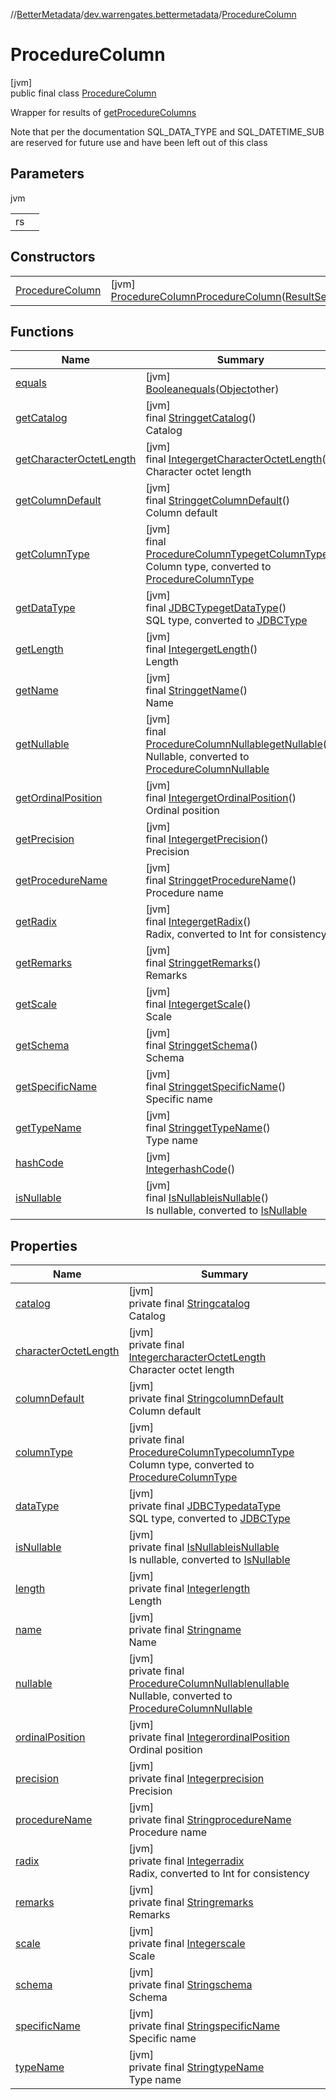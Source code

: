 //[BetterMetadata](../../../index.md)/[dev.warrengates.bettermetadata](../index.md)/[ProcedureColumn](index.md)

# ProcedureColumn

[jvm]\
public final class [ProcedureColumn](index.md)

Wrapper for results of [getProcedureColumns](https://docs.oracle.com/en/java/javase/17/docs/api/java.sql/java/sql/DatabaseMetaData.html#getProcedureColumns(java.lang.String,java.lang.String,java.lang.String,java.lang.String))

Note that per the documentation SQL_DATA_TYPE and SQL_DATETIME_SUB are reserved for future use and have been left out of this class

## Parameters

jvm

| | |
|---|---|
| rs |  |

## Constructors

| | |
|---|---|
| [ProcedureColumn](-procedure-column.md) | [jvm]<br>[ProcedureColumn](index.md)[ProcedureColumn](-procedure-column.md)([ResultSet](https://docs.oracle.com/javase/8/docs/api/java/sql/ResultSet.html)rs) |

## Functions

| Name | Summary |
|---|---|
| [equals](equals.md) | [jvm]<br>[Boolean](https://docs.oracle.com/javase/8/docs/api/java/lang/Boolean.html)[equals](equals.md)([Object](https://docs.oracle.com/javase/8/docs/api/java/lang/Object.html)other) |
| [getCatalog](get-catalog.md) | [jvm]<br>final [String](https://docs.oracle.com/javase/8/docs/api/java/lang/String.html)[getCatalog](get-catalog.md)()<br>Catalog |
| [getCharacterOctetLength](get-character-octet-length.md) | [jvm]<br>final [Integer](https://docs.oracle.com/javase/8/docs/api/java/lang/Integer.html)[getCharacterOctetLength](get-character-octet-length.md)()<br>Character octet length |
| [getColumnDefault](get-column-default.md) | [jvm]<br>final [String](https://docs.oracle.com/javase/8/docs/api/java/lang/String.html)[getColumnDefault](get-column-default.md)()<br>Column default |
| [getColumnType](get-column-type.md) | [jvm]<br>final [ProcedureColumnType](../-procedure-column-type/index.md)[getColumnType](get-column-type.md)()<br>Column type, converted to [ProcedureColumnType](../-procedure-column-type/index.md) |
| [getDataType](get-data-type.md) | [jvm]<br>final [JDBCType](https://docs.oracle.com/javase/8/docs/api/java/sql/JDBCType.html)[getDataType](get-data-type.md)()<br>SQL type, converted to [JDBCType](https://docs.oracle.com/javase/8/docs/api/java/sql/JDBCType.html) |
| [getLength](get-length.md) | [jvm]<br>final [Integer](https://docs.oracle.com/javase/8/docs/api/java/lang/Integer.html)[getLength](get-length.md)()<br>Length |
| [getName](get-name.md) | [jvm]<br>final [String](https://docs.oracle.com/javase/8/docs/api/java/lang/String.html)[getName](get-name.md)()<br>Name |
| [getNullable](get-nullable.md) | [jvm]<br>final [ProcedureColumnNullable](../-procedure-column-nullable/index.md)[getNullable](get-nullable.md)()<br>Nullable, converted to [ProcedureColumnNullable](../-procedure-column-nullable/index.md) |
| [getOrdinalPosition](get-ordinal-position.md) | [jvm]<br>final [Integer](https://docs.oracle.com/javase/8/docs/api/java/lang/Integer.html)[getOrdinalPosition](get-ordinal-position.md)()<br>Ordinal position |
| [getPrecision](get-precision.md) | [jvm]<br>final [Integer](https://docs.oracle.com/javase/8/docs/api/java/lang/Integer.html)[getPrecision](get-precision.md)()<br>Precision |
| [getProcedureName](get-procedure-name.md) | [jvm]<br>final [String](https://docs.oracle.com/javase/8/docs/api/java/lang/String.html)[getProcedureName](get-procedure-name.md)()<br>Procedure name |
| [getRadix](get-radix.md) | [jvm]<br>final [Integer](https://docs.oracle.com/javase/8/docs/api/java/lang/Integer.html)[getRadix](get-radix.md)()<br>Radix, converted to Int for consistency |
| [getRemarks](get-remarks.md) | [jvm]<br>final [String](https://docs.oracle.com/javase/8/docs/api/java/lang/String.html)[getRemarks](get-remarks.md)()<br>Remarks |
| [getScale](get-scale.md) | [jvm]<br>final [Integer](https://docs.oracle.com/javase/8/docs/api/java/lang/Integer.html)[getScale](get-scale.md)()<br>Scale |
| [getSchema](get-schema.md) | [jvm]<br>final [String](https://docs.oracle.com/javase/8/docs/api/java/lang/String.html)[getSchema](get-schema.md)()<br>Schema |
| [getSpecificName](get-specific-name.md) | [jvm]<br>final [String](https://docs.oracle.com/javase/8/docs/api/java/lang/String.html)[getSpecificName](get-specific-name.md)()<br>Specific name |
| [getTypeName](get-type-name.md) | [jvm]<br>final [String](https://docs.oracle.com/javase/8/docs/api/java/lang/String.html)[getTypeName](get-type-name.md)()<br>Type name |
| [hashCode](hash-code.md) | [jvm]<br>[Integer](https://docs.oracle.com/javase/8/docs/api/java/lang/Integer.html)[hashCode](hash-code.md)() |
| [isNullable](is-nullable.md) | [jvm]<br>final [IsNullable](../-is-nullable/index.md)[isNullable](is-nullable.md)()<br>Is nullable, converted to [IsNullable](../-is-nullable/index.md) |

## Properties

| Name | Summary |
|---|---|
| [catalog](index.md#352385032%2FProperties%2F-1216412040) | [jvm]<br>private final [String](https://docs.oracle.com/javase/8/docs/api/java/lang/String.html)[catalog](index.md#352385032%2FProperties%2F-1216412040)<br>Catalog |
| [characterOctetLength](index.md#1597942477%2FProperties%2F-1216412040) | [jvm]<br>private final [Integer](https://docs.oracle.com/javase/8/docs/api/java/lang/Integer.html)[characterOctetLength](index.md#1597942477%2FProperties%2F-1216412040)<br>Character octet length |
| [columnDefault](index.md#940931926%2FProperties%2F-1216412040) | [jvm]<br>private final [String](https://docs.oracle.com/javase/8/docs/api/java/lang/String.html)[columnDefault](index.md#940931926%2FProperties%2F-1216412040)<br>Column default |
| [columnType](index.md#1232306505%2FProperties%2F-1216412040) | [jvm]<br>private final [ProcedureColumnType](../-procedure-column-type/index.md)[columnType](index.md#1232306505%2FProperties%2F-1216412040)<br>Column type, converted to [ProcedureColumnType](../-procedure-column-type/index.md) |
| [dataType](index.md#-655043467%2FProperties%2F-1216412040) | [jvm]<br>private final [JDBCType](https://docs.oracle.com/javase/8/docs/api/java/sql/JDBCType.html)[dataType](index.md#-655043467%2FProperties%2F-1216412040)<br>SQL type, converted to [JDBCType](https://docs.oracle.com/javase/8/docs/api/java/sql/JDBCType.html) |
| [isNullable](is-nullable.md) | [jvm]<br>private final [IsNullable](../-is-nullable/index.md)[isNullable](is-nullable.md)<br>Is nullable, converted to [IsNullable](../-is-nullable/index.md) |
| [length](index.md#1500375251%2FProperties%2F-1216412040) | [jvm]<br>private final [Integer](https://docs.oracle.com/javase/8/docs/api/java/lang/Integer.html)[length](index.md#1500375251%2FProperties%2F-1216412040)<br>Length |
| [name](index.md#-14992434%2FProperties%2F-1216412040) | [jvm]<br>private final [String](https://docs.oracle.com/javase/8/docs/api/java/lang/String.html)[name](index.md#-14992434%2FProperties%2F-1216412040)<br>Name |
| [nullable](index.md#1481569720%2FProperties%2F-1216412040) | [jvm]<br>private final [ProcedureColumnNullable](../-procedure-column-nullable/index.md)[nullable](index.md#1481569720%2FProperties%2F-1216412040)<br>Nullable, converted to [ProcedureColumnNullable](../-procedure-column-nullable/index.md) |
| [ordinalPosition](index.md#1618683015%2FProperties%2F-1216412040) | [jvm]<br>private final [Integer](https://docs.oracle.com/javase/8/docs/api/java/lang/Integer.html)[ordinalPosition](index.md#1618683015%2FProperties%2F-1216412040)<br>Ordinal position |
| [precision](index.md#-1085346237%2FProperties%2F-1216412040) | [jvm]<br>private final [Integer](https://docs.oracle.com/javase/8/docs/api/java/lang/Integer.html)[precision](index.md#-1085346237%2FProperties%2F-1216412040)<br>Precision |
| [procedureName](index.md#252182723%2FProperties%2F-1216412040) | [jvm]<br>private final [String](https://docs.oracle.com/javase/8/docs/api/java/lang/String.html)[procedureName](index.md#252182723%2FProperties%2F-1216412040)<br>Procedure name |
| [radix](index.md#-1148996739%2FProperties%2F-1216412040) | [jvm]<br>private final [Integer](https://docs.oracle.com/javase/8/docs/api/java/lang/Integer.html)[radix](index.md#-1148996739%2FProperties%2F-1216412040)<br>Radix, converted to Int for consistency |
| [remarks](index.md#881914990%2FProperties%2F-1216412040) | [jvm]<br>private final [String](https://docs.oracle.com/javase/8/docs/api/java/lang/String.html)[remarks](index.md#881914990%2FProperties%2F-1216412040)<br>Remarks |
| [scale](index.md#-986769161%2FProperties%2F-1216412040) | [jvm]<br>private final [Integer](https://docs.oracle.com/javase/8/docs/api/java/lang/Integer.html)[scale](index.md#-986769161%2FProperties%2F-1216412040)<br>Scale |
| [schema](index.md#1925703288%2FProperties%2F-1216412040) | [jvm]<br>private final [String](https://docs.oracle.com/javase/8/docs/api/java/lang/String.html)[schema](index.md#1925703288%2FProperties%2F-1216412040)<br>Schema |
| [specificName](index.md#-1236800580%2FProperties%2F-1216412040) | [jvm]<br>private final [String](https://docs.oracle.com/javase/8/docs/api/java/lang/String.html)[specificName](index.md#-1236800580%2FProperties%2F-1216412040)<br>Specific name |
| [typeName](index.md#-224730956%2FProperties%2F-1216412040) | [jvm]<br>private final [String](https://docs.oracle.com/javase/8/docs/api/java/lang/String.html)[typeName](index.md#-224730956%2FProperties%2F-1216412040)<br>Type name |
